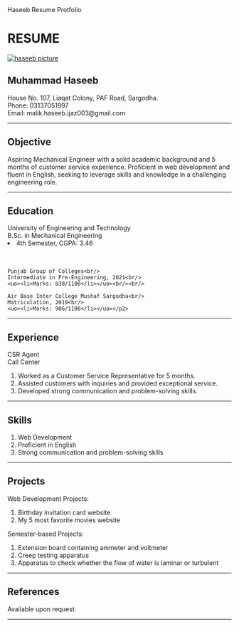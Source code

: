 
<html lang="en">
    <head>
        <meta charset="utf-8">
        <tittle>Haseeb Resume Protfolio</tittle>
    </head>
 <body>
  <h1>RESUME</h1><a href="https://ibb.co/C2pkY3B"><img src="https://i.ibb.co/C2pkY3B/Screenshot-2024-06-28-171509.png" alt="haseeb picture" border="0"></a>
  <h2>Muhammad Haseeb</h2>
  <p1>House No. 107, Liaqat Colony, PAF Road, Sargodha.<br/>
  Phone: 03137051997<br/>Email: malik.haseeb.ijaz003@gmail.com</p1>
  <hr/>
  <h2>Objective</h2>
  <p2>Aspiring Mechanical Engineer with a solid academic background and 5 months of customer service
    experience. Proficient in web development and fluent in English, seeking to leverage skills and
    knowledge in a challenging engineering role.</p2>
  <hr/>
  <h2>Education</h2>
  <p2>University of Engineering and Technology<br/>
    B.Sc. in Mechanical Engineering<br/>
    <uo><li>4th Semester, CGPA: 3.46</li></uo><br/><br/>
    
    Punjab Group of Colleges<br/>
    Intermediate in Pre-Engineering, 2021<br/>
    <uo><li>Marks: 830/1100</li></uo><br/><br/>

    Air Base Inter College Mushaf Sargodha<br/>
    Matriculation, 2019<br/>
    <uo><li>Marks: 906/1100</li></uo></p2>
  <hr/>
  <h2>Experience</h2>
  <p2>CSR Agent<br/>
    Call Center<br/>
    <ol>
    <li>Worked as a Customer Service Representative for 5 months.</li>
    <li>Assisted customers with inquiries and provided exceptional service.</li>
    <li>Developed strong communication and problem-solving skills.</li>
  </ol> </p2>
   <hr/>
  <h2>Skills</h2>       
  <p2>
  <ol>
  <li>Web Development</li>
  <li>Proficient in English</li>
  <li>Strong communication and problem-solving skills</li>
  </ol>
  </p2>
    <hr/>
  <h2>Projects</h2>    
  <p2>Web Development Projects:<br/>
    <ol>
  <li>Birthday invitation card website</li>
  <li>My 5 most favorite movies website</li>
  </ol>
    Semester-based Projects:<br/>
  <ol>
  <li>Extension board containing ammeter and voltmeter</li>
  <li>Creep testing apparatus</li>
  <li>Apparatus to check whether the flow of water is laminar or turbulent</li>
  </ol>
  </p2> 
  <hr/>
  <h2>References</h2> 
  <p2>Available upon request.</p2>
  <hr/>
 </body>
</html>
